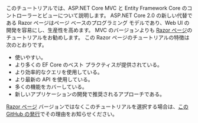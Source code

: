 このチュートリアルでは、ASP.NET Core MVC と Entity Framework Core のコントローラーとビューについて説明します。 ASP.NET Core 2.0 の新しい代替である Razor ページはページ ベースのプログラミング モデルであり、Web UI の開発を容易にし、生産性を高めます。 MVC のバージョンよりも [Razor ページ](xref:data/ef-rp/intro)のチュートリアルをお勧めします。 この Razor ページのチュートリアルの特徴は次のとおりです。

* 使いやすい。
* より多くの EF Core のベスト プラクティスが提供されている。
* より効率的なクエリを使用している。
* より最新の API を使用している。
* 多くの機能をカバーしている。
* 新しいアプリケーションの開発で推奨されるアプローチである。

[Razor ページ](xref:data/ef-rp/intro) バージョンではなくこのチュートリアルを選択する場合は、[この GitHub の発行](https://github.com/aspnet/Docs/issues/6146)でその理由をお知らせください。

